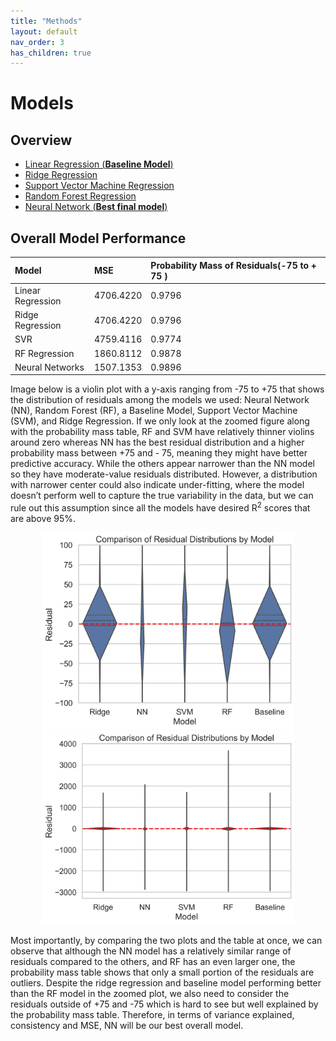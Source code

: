 ```yaml
---
title: "Methods"
layout: default
nav_order: 3
has_children: true
---
```


# Models

## Overview
- [Linear Regression (**Baseline Model**)](/regression#Linear-Regression-Baseline-Model)
- [Ridge Regression](/regression#Ridge-Regression)
- [Support Vector Machine Regression](/regression#Support-Vector-Machine-Regressor)
- [Random Forest Regression](/regression#Random-Forest-Regressor)
- [Neural Network (**Best final model**)](/regression.html#neural-networks)

## Overall Model Performance

| Model           | MSE               |Probability Mass of Residuals(-75 to + 75 )|
|:----------------|:------------------|:---------------|
|Linear Regression| 4706.4220         |0.9796        |        
|Ridge Regression | 4706.4220         |0.9796        |
|SVR              | 4759.4116         |0.9774        |
|RF Regression    | 1860.8112         |0.9878        |
|Neural Networks  | 1507.1353         |0.9896        |

Image below is a violin plot with a y-axis ranging from -75 to +75 that shows the distribution of residuals among the models we used: Neural Network (NN), Random Forest (RF), a Baseline Model, Support Vector Machine (SVM), and Ridge Regression. If we only look at the zoomed figure along with the probability mass table, RF and SVM have relatively thinner violins around zero whereas NN has the best residual distribution and a higher probability mass between +75 and - 75, meaning they might have better predictive accuracy. While the others appear narrower than the NN model so they have moderate-value residuals distributed. However, a distribution with narrower center could also indicate under-fitting, where the model doesn’t perform well to capture the true variability in the data, but we can rule out this assumption since all the models have desired R<sup>2</sup> scores that are above 95%.  
<center><img src="assets/images/Violin_zoomed.png" alt="Violin_zoomed" width="80%" height="80%"> </center>
<center><img src="assets/images/Violin_Unzoomed.png" alt="Violin_Unzoomed" width="80%" height="80%"> </center>


Most importantly, by comparing the two plots and the table at once, we can observe that although the NN model has a relatively similar range of residuals compared to the others, and RF has an even larger one, the probability mass table shows that only a small portion of the residuals are outliers. Despite the ridge regression and baseline model performing better than the RF model in the zoomed plot, we also need to consider the residuals outside of +75 and -75 which is hard to see but well explained by the probability mass table. Therefore, in terms of variance explained, consistency and MSE, NN will be our best overall model.